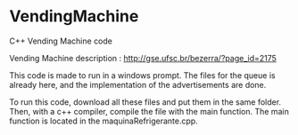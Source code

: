 # VendingMachine
C++ Vending Machine code 

Vending Machine description : http://gse.ufsc.br/bezerra/?page_id=2175

This code is made to run in a windows prompt. The files for the queue is already here, and the implementation of the advertisements are done. 

To run this code, download all these files and put them in the same folder. Then, with a c++ compiler, compile the file with the main function. The main function is located in the maquinaRefrigerante.cpp.
